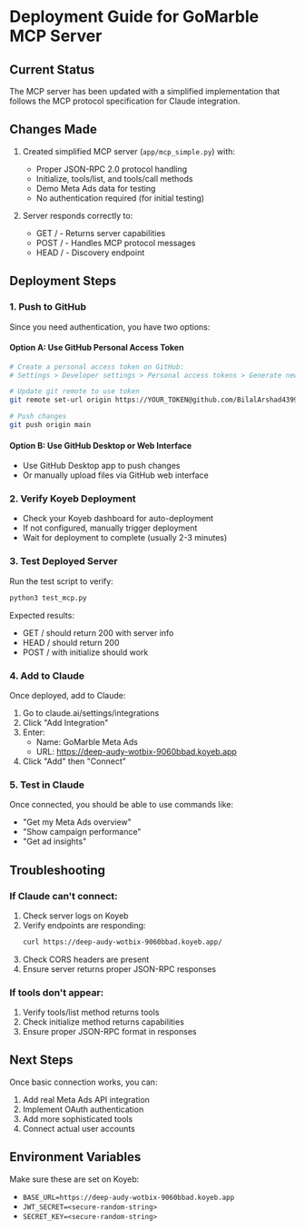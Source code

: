 # Deployment Guide for GoMarble MCP Server

## Current Status
The MCP server has been updated with a simplified implementation that follows the MCP protocol specification for Claude integration.

## Changes Made
1. Created simplified MCP server (`app/mcp_simple.py`) with:
   - Proper JSON-RPC 2.0 protocol handling
   - Initialize, tools/list, and tools/call methods
   - Demo Meta Ads data for testing
   - No authentication required (for initial testing)

2. Server responds correctly to:
   - GET / - Returns server capabilities
   - POST / - Handles MCP protocol messages
   - HEAD / - Discovery endpoint

## Deployment Steps

### 1. Push to GitHub
Since you need authentication, you have two options:

#### Option A: Use GitHub Personal Access Token
```bash
# Create a personal access token on GitHub:
# Settings > Developer settings > Personal access tokens > Generate new token

# Update git remote to use token
git remote set-url origin https://YOUR_TOKEN@github.com/BilalArshad4399/meta-ads-web-service.git

# Push changes
git push origin main
```

#### Option B: Use GitHub Desktop or Web Interface
- Use GitHub Desktop app to push changes
- Or manually upload files via GitHub web interface

### 2. Verify Koyeb Deployment
- Check your Koyeb dashboard for auto-deployment
- If not configured, manually trigger deployment
- Wait for deployment to complete (usually 2-3 minutes)

### 3. Test Deployed Server
Run the test script to verify:
```bash
python3 test_mcp.py
```

Expected results:
- GET / should return 200 with server info
- HEAD / should return 200
- POST / with initialize should work

### 4. Add to Claude

Once deployed, add to Claude:
1. Go to claude.ai/settings/integrations
2. Click "Add Integration"
3. Enter:
   - Name: GoMarble Meta Ads
   - URL: https://deep-audy-wotbix-9060bbad.koyeb.app
4. Click "Add" then "Connect"

### 5. Test in Claude
Once connected, you should be able to use commands like:
- "Get my Meta Ads overview"
- "Show campaign performance"
- "Get ad insights"

## Troubleshooting

### If Claude can't connect:
1. Check server logs on Koyeb
2. Verify endpoints are responding:
   ```bash
   curl https://deep-audy-wotbix-9060bbad.koyeb.app/
   ```
3. Check CORS headers are present
4. Ensure server returns proper JSON-RPC responses

### If tools don't appear:
1. Verify tools/list method returns tools
2. Check initialize method returns capabilities
3. Ensure proper JSON-RPC format in responses

## Next Steps
Once basic connection works, you can:
1. Add real Meta Ads API integration
2. Implement OAuth authentication
3. Add more sophisticated tools
4. Connect actual user accounts

## Environment Variables
Make sure these are set on Koyeb:
- `BASE_URL=https://deep-audy-wotbix-9060bbad.koyeb.app`
- `JWT_SECRET=<secure-random-string>`
- `SECRET_KEY=<secure-random-string>`